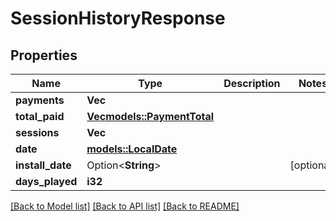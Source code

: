 # SessionHistoryResponse

## Properties

Name | Type | Description | Notes
------------ | ------------- | ------------- | -------------
**payments** | **Vec<String>** |  | 
**total_paid** | [**Vec<models::PaymentTotal>**](PaymentTotal.md) |  | 
**sessions** | **Vec<String>** |  | 
**date** | [**models::LocalDate**](LocalDate.md) |  | 
**install_date** | Option<**String**> |  | [optional]
**days_played** | **i32** |  | 

[[Back to Model list]](../README.md#documentation-for-models) [[Back to API list]](../README.md#documentation-for-api-endpoints) [[Back to README]](../README.md)


